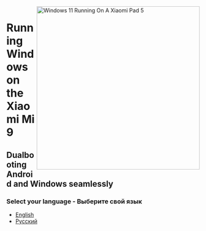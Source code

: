 <img align="right" src="https://raw.githubusercontent.com/erdilS/Port-Windows-11-Xiaomi-Pad-5/main/nabu.png" width="425" alt="Windows 11 Running On A Xiaomi Pad 5">

# Running Windows on the Xiaomi Mi 9

## Dualbooting Android and Windows seamlessly

### Select your language - Выберите свой язык

- [English](English/dualboot-en.md)
- [Русский](Russian/dualboot-ru.md)
